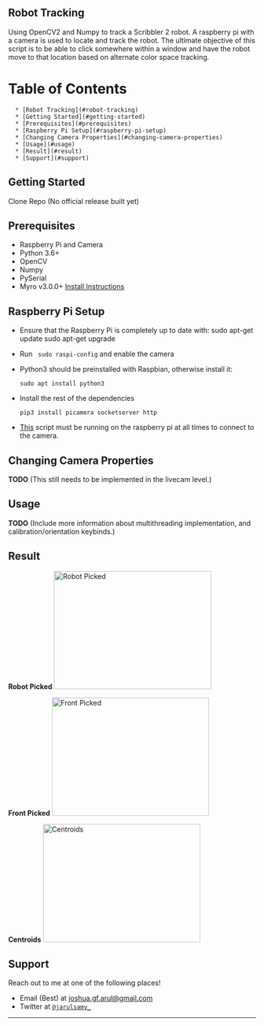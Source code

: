 ## Robot Tracking

Using OpenCV2 and Numpy to track a Scribbler 2 robot. A raspberry pi with a camera is used to locate and track the robot.
The ultimate objective of this script is to be able to click somewhere within a window and have the robot move to that location based on alternate color space tracking.

Table of Contents
=================

      * [Robot Tracking](#robot-tracking)
      * [Getting Started](#getting-started)
      * [Prerequisites](#prerequisites)
      * [Raspberry Pi Setup](#raspberry-pi-setup)
      * [Changing Camera Properties](#changing-camera-properties)
      * [Usage](#usage)
      * [Result](#result)
      * [Support](#support)

## Getting Started

Clone Repo (No official release built yet)

## Prerequisites

-   Raspberry Pi and Camera
-   Python 3.6+
-   OpenCV
-   Numpy
-   PySerial
-   Myro v3.0.0+ [Install Instructions](https://github.com/jarulsamy/robotTracking/blob/master/myro_install.md)

## Raspberry Pi Setup

-   Ensure that the Raspberry Pi is completely up to date with:
        sudo apt-get update
        sudo apt-get upgrade

-   Run ` sudo raspi-config` and enable the camera

-   Python3 should be preinstalled with Raspbian, otherwise install it:

        sudo apt install python3

-   Install the rest of the dependencies

        pip3 install picamera socketserver http

-   [This](PyLivecam/livecam.py) script must be running on the raspberry pi at all times to connect to the camera.

## Changing Camera Properties

**TODO** (This still needs to be implemented in the livecam level.)

## Usage

**TODO** (Include more information about multithreading implementation, and calibration/orientation keybinds.)

## Result

<!-- These images are going to definietly change! -->

  **Robot Picked**
  <img src="https://user-images.githubusercontent.com/14321139/34995801-d096836a-fa94-11e7-9c0d-7db769829056.PNG" alt="Robot Picked" width="320" height="240">

  **Front Picked**
  <img src="https://user-images.githubusercontent.com/14321139/34995798-cff908e2-fa94-11e7-96e2-6e31c177178c.PNG" alt="Front Picked" width="320" height="240">

  **Centroids**
  <img src="https://user-images.githubusercontent.com/14321139/34995799-d02e19f6-fa94-11e7-850f-02060456b2b1.PNG" alt="Centroids" width="320" height="240">

## Support

Reach out to me at one of the following places!

-   Email (Best) at joshua.gf.arul@gmail.com
-   Twitter at <a href="http://twitter.com/jarulsamy_" target="_blank">`@jarulsamy_`</a>

* * *
